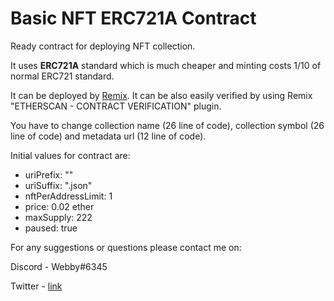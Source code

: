 # Basic NFT ERC721A Contract

Ready contract for deploying NFT collection.

It uses **ERC721A** standard which is much cheaper
and minting costs 1/10 of normal ERC721 standard.

It can be deployed by [Remix](https://remix.ethereum.org/). It can be also easily verified by using Remix "ETHERSCAN - CONTRACT VERIFICATION" plugin.

You have to change collection name (26 line of code), collection symbol (26 line of code) and metadata url (12 line of code).

Initial values for contract are:

- uriPrefix: ""
- uriSuffix: ".json"
- nftPerAddressLimit: 1
- price: 0.02 ether
- maxSupply: 222
- paused: true

For any suggestions or questions please contact me on:

Discord - Webby#6345

Twitter - [link](https://twitter.com/nft_webby)
